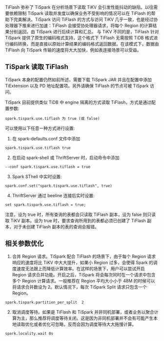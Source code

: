 TiFlash 弥补了 TiSpark 在分析场景下读取 TiKV 会引发性能抖动的缺陷。以往需要依赖限制 TiSpark 读取并发度以确保业务不受影响的情况可以在 TiFlash 的帮助下完美解决。TiSpark 访问 TiFlash 的方式与访问 TiKV 几乎一致，也是经过协处理器下推来进行加速：TiFlash 会接受协处理器请求，将每个 Region 的计算结果分别返回，由 TiSpark 进行后续计算和汇总。
与 TiKV 不同的是，TiFlash 针对 TiSpark 提供了原生的编码格式支持，这个格式下 TiFlash 无需按照 TiDB 格式进行编码转换，而是直接以原始计算结果的编码格式返回数据。在该模式下，数据由 TiFlash 向 TiSpark 传输的速度将大大加快，例如表连接场景可以受益。

## TiSpark 读取 TiFlash
TiSpark 本身的配置仍然如前所述，需要下载 TiSpark JAR 并且在配置中添加 TiExtension 以及 PD 地址配置项。另外请确保 TiFlash 的节点可被 TiSpark 访问。

TiSpark 目前提供类似 TiDB 中 engine 隔离的方式读取 TiFlash，方式是通过配置参数:

```
spark.tispark.use.tiflash 为 true (或 false)
```

可以使用以下任意一种方式进行设置:

1. 在 spark-defaults.conf 文件中添加 

```
spark.tispark.use.tiflash true
```

2. 在启动 spark-shell 或 ThriftServer 时，启动命令中添加 

```
--conf spark.tispark.use.tiflash = true
```

3. Spark SThell 中实时设置: 

```
spark.conf.set("spark.tispark.use.tiflash", true)
```

4. ThriftServer 通过 beeline 连接后实时设置: 

```
set spark.tispark.use.tiflash = true;
```

注意，设为 true 时，所有查询的表都会只读取 TiFlash 副本，设为 false 则只读取 TiKV 副本。设为 true 时，要求查询所用到的表都必须已创建了 TiFlash 副本，对于未创建 TiFlash 副本的表的查询会报错。


## 相关参数优化
1. 合并 Region 请求。TiSpark 配合 TiFlash 的场景下，由于每个 Region 请求响应的速度将比 TiKV 中大大提升，如果小 Region 过多，会使得 Spark 的调度速度无法跟上而降低计算效率。在这样的场景下，用户可以尝试开启 Region 请求合并功能。开启之后，TiSpark 将会每次同时在一个请求中包含多个 Region 计算请求。一般推荐在 Region 平均大小小于 48M 的时候可以将请求合并数设为 2。默认情况下，每次 TiSpark Split 请求只包含一个 Region。
```
spark.tispark.partition_per_split  2
```
2. 取消调度等待。如果是 TiFlash 和 TiSpark 并非同机部署，或者业务以聚合计算为主，那么推荐将调度等待关闭。这是因为非同机部署并不会有可能产生本地读取优化或者优化可忽略，反而会因为调度等待大大拖慢计算。
```
spark.locality.wait 0s
```
